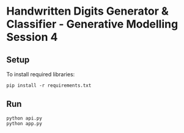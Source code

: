 # Handwritten Digits Generator & Classifier - Generative Modelling Session 4

## Setup

To install required libraries:

`pip install -r requirements.txt`

## Run

```
python api.py
python app.py
```